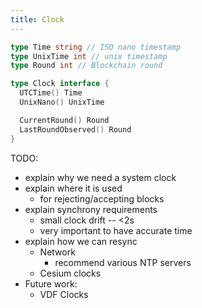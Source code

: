 ```yaml
---
title: Clock
---
```


```go
type Time string // ISO nano timestamp
type UnixTime int // unix timestamp
type Round int // Blockchain round

type Clock interface {
  UTCTime() Time
  UnixNano() UnixTime

  CurrentRound() Round
  LastRoundObserved() Round
}
```

TODO:

- explain why we need a system clock
- explain where it is used
  - for rejecting/accepting blocks
- explain synchrony requirements
  - small clock drift -- <2s
  - very important to have accurate time
- explain how we can resync
  - Network
    - recommend various NTP servers
  - Cesium clocks
- Future work:
  - VDF Clocks
